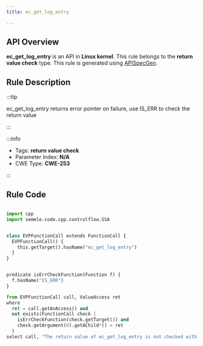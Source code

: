 ```yaml
---
title: ec_get_log_entry

---
```



## API Overview
**ec_get_log_entry** is an API in **Linux kernel**. This rule belongs to the **return value check** type. This rule is generated using [APISpecGen](../../tools/APISpecGen).
## Rule Description

:::tip

ec_get_log_entry returns error pointer on failure, use IS_ERR to check the return value

:::

:::info

- Tags: **return value check**
- Parameter Index: **N/A**
- CWE Type: **CWE-253**

:::

## Rule Code
```python

import cpp
import semmle.code.cpp.controlflow.SSA


class EVPFunctionCall extends FunctionCall {
  EVPFunctionCall() {
    this.getTarget().hasName("ec_get_log_entry")
  }
}


predicate isErrCheckFunction(Function f) {
  f.hasName("IS_ERR") 
}

from EVPFunctionCall call, ValueAccess ret
where
  ret = call.getAnAccess() and
  not exists(FunctionCall check |
    isErrCheckFunction(check.getTarget()) and
    check.getArgument(0).getAChild*() = ret
  )
select call, "The return value of ec_get_log_entry is not checked with IS_ERR."
    
```